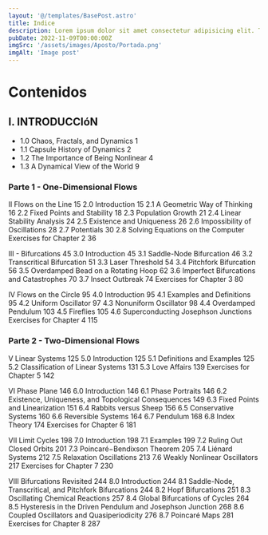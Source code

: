 ```yaml
---
layout: '@/templates/BasePost.astro'
title: Indice
description: Lorem ipsum dolor sit amet consectetur adipisicing elit. Tenetur vero esse non molestias eos excepturi.
pubDate: 2022-11-09T00:00:00Z
imgSrc: '/assets/images/Aposto/Portada.png'
imgAlt: 'Image post'
---
```


# Contenidos

## I. INTRODUCCIóN

- 1.0 Chaos, Fractals, and Dynamics 1
- 1.1 Capsule History of Dynamics 2
- 1.2 The Importance of Being Nonlinear 4
- 1.3 A Dynamical View of the World 9

### Parte 1 - One-Dimensional Flows

II Flows on the Line 15
2.0 Introduction 15
2.1 A Geometric Way of Thinking 16
2.2 Fixed Points and Stability 18
2.3 Population Growth 21
2.4 Linear Stability Analysis 24
2.5 Existence and Uniqueness 26
2.6 Impossibility of Oscillations 28
2.7 Potentials 30
2.8 Solving Equations on the Computer
Exercises for Chapter 2 36

III - Bifurcations 45
3.0 Introduction 45
3.1 Saddle-Node Bifurcation 46
3.2 Transcritical Bifurcation 51
3.3 Laser Threshold 54
3.4 Pitchfork Bifurcation 56
3.5 Overdamped Bead on a Rotating Hoop 62
3.6 Imperfect Bifurcations and Catastrophes 70
3.7 Insect Outbreak 74
Exercises for Chapter 3 80

IV Flows on the Circle 95
4.0 Introduction 95
4.1 Examples and Definitions 95
4.2 Uniform Oscillator 97
4.3 Nonuniform Oscillator 98
4.4 Overdamped Pendulum 103
4.5 Fireflies 105
4.6 Superconducting Josephson Junctions
Exercises for Chapter 4 115

### Parte 2 - Two-Dimensional Flows

V Linear Systems 125
5.0 Introduction 125
5.1 Definitions and Examples 125
5.2 Classification of Linear Systems 131
5.3 Love Affairs 139
Exercises for Chapter 5 142

VI Phase Plane 146
6.0 Introduction 146
6.1 Phase Portraits 146
6.2 Existence, Uniqueness, and Topological Consequences 149
6.3 Fixed Points and Linearization 151
6.4 Rabbits versus Sheep 156
6.5 Conservative Systems 160
6.6 Reversible Systems 164
6.7 Pendulum 168
6.8 Index Theory 174
Exercises for Chapter 6 181

VII Limit Cycles 198
7.0 Introduction 198
7.1 Examples 199
7.2 Ruling Out Closed Orbits 201
7.3 Poincaré−Bendixson Theorem 205
7.4 Liénard Systems 212
7.5 Relaxation Oscillations 213
7.6 Weakly Nonlinear Oscillators 217
Exercises for Chapter 7 230

VIII Bifurcations Revisited 244
8.0 Introduction 244
8.1 Saddle-Node, Transcritical, and Pitchfork
Bifurcations 244
8.2 Hopf Bifurcations 251
8.3 Oscillating Chemical Reactions 257
8.4 Global Bifurcations of Cycles 264
8.5 Hysteresis in the Driven Pendulum and Josephson
Junction 268
8.6 Coupled Oscillators and Quasiperiodicity 276
8.7 Poincaré Maps 281
Exercises for Chapter 8 287